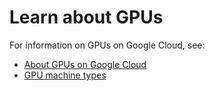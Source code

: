 # Learn about GPUs

For information on GPUs on Google Cloud, see:

-   [About GPUs on Google Cloud](https://cloud.google.com/compute/docs/gpus/overview)
-   [GPU machine types](https://cloud.google.com/compute/docs/gpus)
